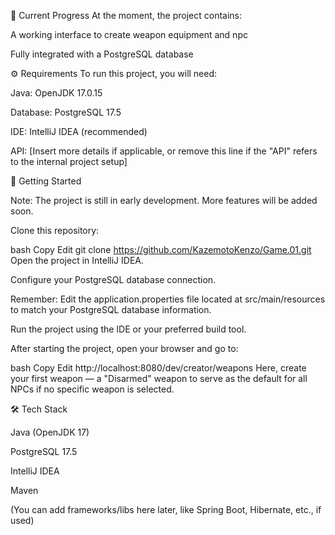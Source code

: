 📌 Current Progress
At the moment, the project contains:

A working interface to create weapon equipment and npc

Fully integrated with a PostgreSQL database

⚙️ Requirements
To run this project, you will need:

Java: OpenJDK 17.0.15

Database: PostgreSQL 17.5

IDE: IntelliJ IDEA (recommended)

API: [Insert more details if applicable, or remove this line if the "API" refers to the internal project setup]

🚀 Getting Started

Note: The project is still in early development. More features will be added soon.

Clone this repository:

bash
Copy
Edit
git clone https://github.com/KazemotoKenzo/Game.01.git
Open the project in IntelliJ IDEA.

Configure your PostgreSQL database connection.

Remember: Edit the application.properties file located at src/main/resources to match your PostgreSQL database information.

Run the project using the IDE or your preferred build tool.

After starting the project, open your browser and go to:

bash
Copy
Edit
http://localhost:8080/dev/creator/weapons
Here, create your first weapon — a "Disarmed" weapon to serve as the default for all NPCs if no specific weapon is selected.

🛠️ Tech Stack

Java (OpenJDK 17)

PostgreSQL 17.5

IntelliJ IDEA

Maven

(You can add frameworks/libs here later, like Spring Boot, Hibernate, etc., if used)
